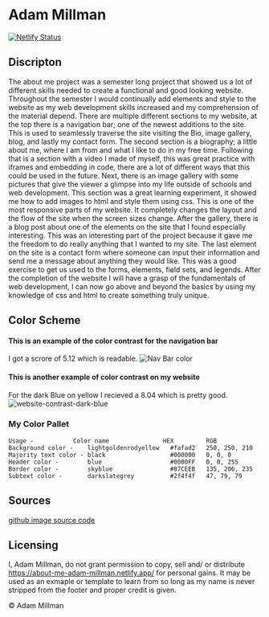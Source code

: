 # Adam Millman 
[![Netlify Status](https://api.netlify.com/api/v1/badges/8c39f974-aed2-4f78-8ccd-8ccbec7f47ec/deploy-status)](https://app.netlify.com/sites/about-me-adam-millman/deploys)
## Discripton
The about me project was a semester long project that showed us a lot of different skills needed to create a functional and good looking website. Throughout the semester I would continually add elements and style to the website as my web development skills increased and my comprehension of the material depend. There are multiple different sections to my website, at the top there is a navigation bar; one of the newest additions to the site. This is used to seamlessly traverse the site visiting the Bio, image gallery, blog, and lastly my contact form. The second section is a biography; a little about me, where I am from and what I like to do in my free time. Following that is a section with a video I made of myself, this was great practice with iframes and embedding in code, there are a lot of different ways that this could be used in the future. Next, there is an image gallery with some pictures that give the viewer a glimpse into my life outside of schools and web development. This section was a great learning experiment, it showed me how to add images to html and style them using css. This is one of the most responsive parts of my website. It completely changes the layout and the flow of the site when the screen sizes change. After the gallery, there is a blog post about one of the elements on the site that I found especially interesting. This was an interesting part of the project because it gave me the freedom to do really anything that I wanted to my site. The last element on the site is a contact form where someone can input their information and send me a message about anything they would like. This was a good exercise to get us used to the forms, elements, field sets, and legends. After the completion of the website I will have a grasp of the fundamentals of web development, I can now go above and beyond the basics by using my knowledge of css and html to create something truly unique.
## Color Scheme
#### This is an example of the color contrast for the navigation bar
I got a scrore of 5.12 which is readable.
![Nav Bar color](https://user-images.githubusercontent.com/94012533/206048907-92b47d66-0568-4f57-bdd1-577e8e949cf2.png)

#### This is another example of color contrast on my website
For the dark Blue on yellow I recieved a 8.04 which is pretty good.
![website-contrast-dark-blue](https://user-images.githubusercontent.com/94012533/206049157-a90050f5-a5be-4b1b-a97c-ffdd8f9398d5.png)


### My Color Pallet
    Usage -           Color name               HEX         RGB
    Background color -    lightgoldenrodyellow   #fafad2   250, 250, 210 
    Majority text color - black                  #000000   0, 0, 0
    Header color -        blue                   #0000FF   0, 0, 255
    Border color -        skyblue                #87CEEB   135, 206, 235
    Subtext color -       darkslategrey          #2f4f4f   47, 79, 79

## Sources
[github image source code](https://www.w3schools.com/icons/tryit.asp?filename=tryicons_fa-github)

## Licensing
I, Adam Millman, do not grant permission to copy, sell and/ or distribute https://about-me-adam-millman.netlify.app/ for personal gains. It may be used as an exmaple or template to learn from so long as my name is never stripped from the footer and proper credit is given.

&copy; Adam Millman
